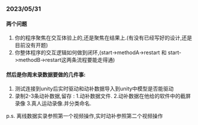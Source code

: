 ### 2023/05/31

#### 两个问题

1. 你的程序聚焦在交互体验上的,还是聚焦在结果上.(有没有已经写好的设计,还是目前没有开题)
2. 你整体程序的交互逻辑如何做到闭环,(start->methodA->restart 和 start->methodB->restart这两条流程要能走得通)

#### 然后是你周末录数据要做的几件事:

1. 测试连接到unity后实时驱动和动补数据导入到unity中模型是否能驱动
2. 录制2-3条动补数据,留存 : 
		1.动补数据文件.
		2.动补数据在他给的软件中的截屏录像
		3.真人运动录像.并分类命名.

p.s. 离线数据实录参照第一个视频操作,实时动补参照第二个视频操作